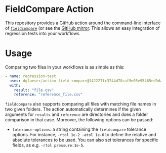 # FieldCompare Action

This repository provides a GitHub action around the command-line interface of [`fieldcompare`](https://gitlab.com/dglaeser/fieldcompare)
(or see the [GitHub mirror](https://github.com/dglaeser/fieldcompare). This allows an easy integration of regression tests into your
workflows.

# Usage

Comparing two files in your workflows is as simple as this:

```yml
- name: regression-test
  uses: dglaeser/action-field-compare@142227fc3744d78caf9e05e95465ed9dac05871f
  with:
    result: "file.csv"
    reference: "reference_file.csv"
```

`fieldcompare` also supports comparing all files with matching file names in two given folders. The action automatically determines if the given
arguments for `results` and `reference` are directories and does a folder comparison in that case. Moreover, the following options can be passed:

- `tolerance-options`: a string containing the `fieldcompare` tolerance options. For instance, `-rtol 1e-2 -atol 1e-6` to define the relative
                       and absolute tolerances to be used. You can also set tolerances for specific fields, as e.g. `-rtol pressure:1e-5`.
